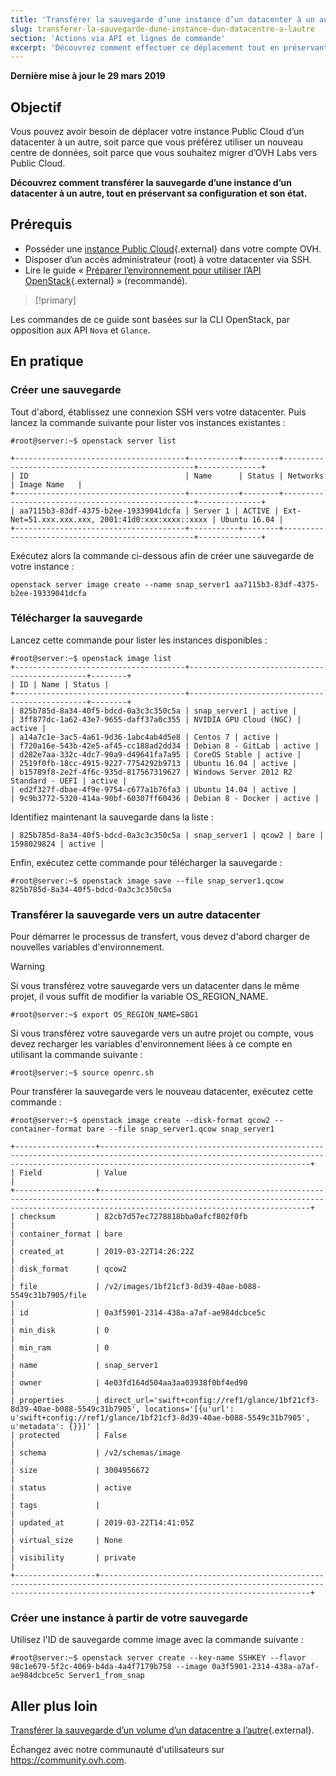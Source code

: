 ```yaml
---
title: 'Transférer la sauvegarde d’une instance d’un datacenter à un autre'
slug: transferer-la-sauvegarde-dune-instance-dun-datacentre-a-lautre
section: 'Actions via API et lignes de commande'
excerpt: 'Découvrez comment effectuer ce déplacement tout en préservant la configuration et l’état de l’instance.'
---
```


**Dernière mise à jour le 29 mars 2019**

## Objectif

Vous pouvez avoir besoin de déplacer votre instance Public Cloud d’un datacenter à un autre, soit parce que vous préférez utiliser un nouveau centre de données, soit parce que vous souhaitez migrer d’OVH Labs vers Public Cloud.

**Découvrez comment transférer la sauvegarde d’une instance d’un datacenter à un autre, tout en préservant sa configuration et son état.**


## Prérequis

* Posséder une [instance Public Cloud](https://www.ovh.com/fr/public-cloud/instances/){.external} dans votre compte OVH.
* Disposer d’un accès administrateur (root) à votre datacenter via SSH.
* Lire le guide « [Préparer l’environnement pour utiliser l’API OpenStack](https://docs.ovh.com/fr/public-cloud/preparer-lenvironnement-pour-utiliser-lapi-openstack/){.external} » (recommandé).

> [!primary]
>
Les commandes de ce guide sont basées sur la CLI OpenStack, par opposition aux API `Nova` et `Glance`.
>

## En pratique

### Créer une sauvegarde

Tout d'abord, établissez une connexion SSH vers votre datacenter. Puis lancez la commande suivante pour lister vos instances existantes :

```
#root@server:~$ openstack server list
 
+--------------------------------------+-----------+--------+--------------------------------------------------+--------------+
| ID                                   | Name      | Status | Networks                                         | Image Name   |
+--------------------------------------+-----------+--------+--------------------------------------------------+--------------+
| aa7115b3-83df-4375-b2ee-19339041dcfa | Server 1 | ACTIVE | Ext-Net=51.xxx.xxx.xxx, 2001:41d0:xxx:xxxx::xxxx | Ubuntu 16.04 |
+--------------------------------------+-----------+--------+--------------------------------------------------+--------------+
```


Exécutez alors la commande ci-dessous afin de créer une sauvegarde de votre instance :

```
openstack server image create --name snap_server1 aa7115b3-83df-4375-b2ee-19339041dcfa
```

### Télécharger la sauvegarde

Lancez cette commande pour lister les instances disponibles :

```
#root@server:~$ openstack image list 
+--------------------------------------+-----------------------------------------------+--------+ 
| ID | Name | Status | 
+--------------------------------------+-----------------------------------------------+--------+ 
| 825b785d-8a34-40f5-bdcd-0a3c3c350c5a | snap_server1 | active | 
| 3ff877dc-1a62-43e7-9655-daff37a0c355 | NVIDIA GPU Cloud (NGC) | active | 
| a14a7c1e-3ac5-4a61-9d36-1abc4ab4d5e8 | Centos 7 | active | 
| f720a16e-543b-42e5-af45-cc188ad2dd34 | Debian 8 - GitLab | active | 
| d282e7aa-332c-4dc7-90a9-d49641fa7a95 | CoreOS Stable | active | 
| 2519f0fb-18cc-4915-9227-7754292b9713 | Ubuntu 16.04 | active | 
| b15789f8-2e2f-4f6c-935d-817567319627 | Windows Server 2012 R2 Standard - UEFI | active | 
| ed2f327f-dbae-4f9e-9754-c677a1b76fa3 | Ubuntu 14.04 | active | 
| 9c9b3772-5320-414a-90bf-60307ff60436 | Debian 8 - Docker | active |
```

Identifiez maintenant la sauvegarde dans la liste :

``` 
| 825b785d-8a34-40f5-bdcd-0a3c3c350c5a | snap_server1 | qcow2 | bare | 1598029824 | active |
```

Enfin, exécutez cette commande pour télécharger la sauvegarde :

```
#root@server:~$ openstack image save --file snap_server1.qcow 825b785d-8a34-40f5-bdcd-0a3c3c350c5a
```

### Transférer la sauvegarde vers un autre datacenter

Pour démarrer le processus de transfert, vous devez d'abord charger de nouvelles variables d'environnement.

> [!warning]
>
> Si vous transférez votre sauvegarde vers un datacenter dans le même projet, il vous suffit de modifier la variable OS\_REGION\_NAME.
>

``` 
#root@server:~$ export OS_REGION_NAME=SBG1
```

Si vous transférez votre sauvegarde vers un autre projet ou compte, vous devez recharger les variables d'environnement liées à ce compte en utilisant la commande suivante :

```
#root@server:~$ source openrc.sh
```

Pour transférer la sauvegarde vers le nouveau datacenter, exécutez cette commande :

```
#root@server:~$ openstack image create --disk-format qcow2 --container-format bare --file snap_server1.qcow snap_server1
 
+------------------+-------------------------------------------------------------------------------------------------------------------------------------------------------------------------------------------+
| Field            | Value                                                                                                                                                                                     |
+------------------+-------------------------------------------------------------------------------------------------------------------------------------------------------------------------------------------+
| checksum         | 82cb7d57ec7278818bba0afcf802f0fb                                                                                                                                                          |
| container_format | bare                                                                                                                                                                                      |
| created_at       | 2019-03-22T14:26:22Z                                                                                                                                                                      |
| disk_format      | qcow2                                                                                                                                                                                     |
| file             | /v2/images/1bf21cf3-8d39-40ae-b088-5549c31b7905/file                                                                                                                                      |
| id               | 0a3f5901-2314-438a-a7af-ae984dcbce5c                                                                                                                                                    |
| min_disk         | 0                                                                                                                                                                                         |
| min_ram          | 0                                                                                                                                                                                         |
| name             | snap_server1                                                                                                                                                                             |
| owner            | 4e03fd164d504aa3aa03938f0bf4ed90                                                                                                                                                          |
| properties       | direct_url='swift+config://ref1/glance/1bf21cf3-8d39-40ae-b088-5549c31b7905', locations='[{u'url': u'swift+config://ref1/glance/1bf21cf3-8d39-40ae-b088-5549c31b7905', u'metadata': {}}]' |
| protected        | False                                                                                                                                                                                     |
| schema           | /v2/schemas/image                                                                                                                                                                         |
| size             | 3004956672                                                                                                                                                                                |
| status           | active                                                                                                                                                                                    |
| tags             |                                                                                                                                                                                           |
| updated_at       | 2019-03-22T14:41:05Z                                                                                                                                                                      |
| virtual_size     | None                                                                                                                                                                                      |
| visibility       | private                                                                                                                                                                                   |
+------------------+-------------------------------------------------------------------------------------------------------------------------------------------------------------------------------------------+
```

### Créer une instance à partir de votre sauvegarde

Utilisez l'ID de sauvegarde comme image avec la commande suivante :

```
#root@server:~$ openstack server create --key-name SSHKEY --flavor 98c1e679-5f2c-4069-b4da-4a4f7179b758 --image 0a3f5901-2314-438a-a7af-ae984dcbce5c Server1_from_snap
```

## Aller plus loin

[Transférer la sauvegarde d’un volume d’un datacentre a l’autre](../transferer-la-sauvegarde-dun-volume-dun-datacentre-a-lautre/){.external}.

Échangez avec notre communauté d'utilisateurs sur <https://community.ovh.com>.